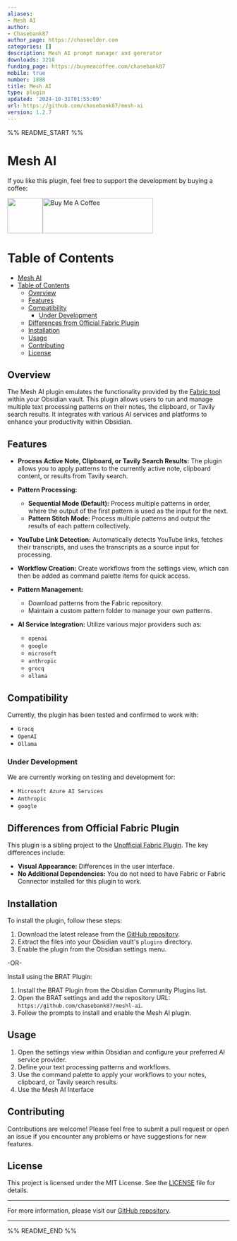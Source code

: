 ```yaml
---
aliases:
- Mesh AI
author:
- Chasebank87
author_page: https://chaseelder.com
categories: []
description: Mesh AI prompt manager and gererator
downloads: 3218
funding_page: https://buymeacoffee.com/chasebank87
mobile: true
number: 1888
title: Mesh AI
type: plugin
updated: '2024-10-31T01:55:09'
url: https://github.com/chasebank87/mesh-ai
version: 1.2.7
---
```


%% README_START %%


# Mesh AI

If you like this plugin, feel free to support the development by buying a coffee:

<div>

<img src="https://raw.githubusercontent.com/chasebank87/mesh-ai/HEAD/bmc_qr.png" height=80px><a href="https://www.buymeacoffee.com/chasebank87" target="_blank"><img src="https://cdn.buymeacoffee.com/buttons/v2/default-violet.png" alt="Buy Me A Coffee" style="height: 80px !important;width: 250px !important;" ></a>

</div>

# Table of Contents
- [Mesh AI](#mesh-ai)
- [Table of Contents](#table-of-contents)
  - [Overview](#overview)
  - [Features](#features)
  - [Compatibility](#compatibility)
    - [Under Development](#under-development)
  - [Differences from Official Fabric Plugin](#differences-from-official-fabric-plugin)
  - [Installation](#installation)
  - [Usage](#usage)
  - [Contributing](#contributing)
  - [License](#license)

## Overview

The Mesh AI plugin emulates the functionality provided by the [Fabric tool](https://github.com/danielmiessler/fabric) within your Obsidian vault. This plugin allows users to run and manage multiple text processing patterns on their notes, the clipboard, or Tavily search results. It integrates with various AI services and platforms to enhance your productivity within Obsidian.

## Features

- **Process Active Note, Clipboard, or Tavily Search Results:** The plugin allows you to apply patterns to the currently active note, clipboard content, or results from Tavily search.
  
- **Pattern Processing:**
  - **Sequential Mode (Default):** Process multiple patterns in order, where the output of the first pattern is used as the input for the next.
  - **Pattern Stitch Mode:** Process multiple patterns and output the results of each pattern collectively.

- **YouTube Link Detection:** Automatically detects YouTube links, fetches their transcripts, and uses the transcripts as a source input for processing.

- **Workflow Creation:** Create workflows from the settings view, which can then be added as command palette items for quick access.

- **Pattern Management:**
  - Download patterns from the Fabric repository.
  - Maintain a custom pattern folder to manage your own patterns.

- **AI Service Integration:** Utilize various major providers such as:
  - `openai`
  - `google`
  - `microsoft`
  - `anthropic`
  - `grocq`
  - `ollama`

## Compatibility

Currently, the plugin has been tested and confirmed to work with:
- `Grocq`
- `OpenAI`
- `Ollama`

### Under Development

We are currently working on testing and development for:
- `Microsoft Azure AI Services`
- `Anthropic`
- `google`

## Differences from Official Fabric Plugin

This plugin is a sibling project to the [Unofficial Fabric Plugin](https://github.com/chasebank87/unofficial-fabric-plugin). The key differences include:
- **Visual Appearance:** Differences in the user interface.
- **No Additional Dependencies:** You do not need to have Fabric or Fabric Connector installed for this plugin to work.

## Installation

To install the plugin, follow these steps:
1. Download the latest release from the [GitHub repository](https://github.com/chasebank87/unofficial-fabric-plugin).
2. Extract the files into your Obsidian vault's `plugins` directory.
3. Enable the plugin from the Obsidian settings menu.

-OR-

Install using the BRAT Plugin:
 
1. Install the BRAT Plugin from the Obsidian Community Plugins list.
2. Open the BRAT settings and add the repository URL: `https://github.com/chasebank87/meshl-ai`.
3. Follow the prompts to install and enable the Mesh AI plugin.

## Usage

1. Open the settings view within Obsidian and configure your preferred AI service provider.
2. Define your text processing patterns and workflows.
3. Use the command palette to apply your workflows to your notes, clipboard, or Tavily search results.
4. Use the Mesh AI Interface

## Contributing

Contributions are welcome! Please feel free to submit a pull request or open an issue if you encounter any problems or have suggestions for new features.

## License

This project is licensed under the MIT License. See the [LICENSE](https://github.com/chasebank87/mesh-ai/blob/main/LICENSE) file for details.

---

For more information, please visit our [GitHub repository](https://github.com/chasebank87/mesh-ai).

---

%% README_END %%